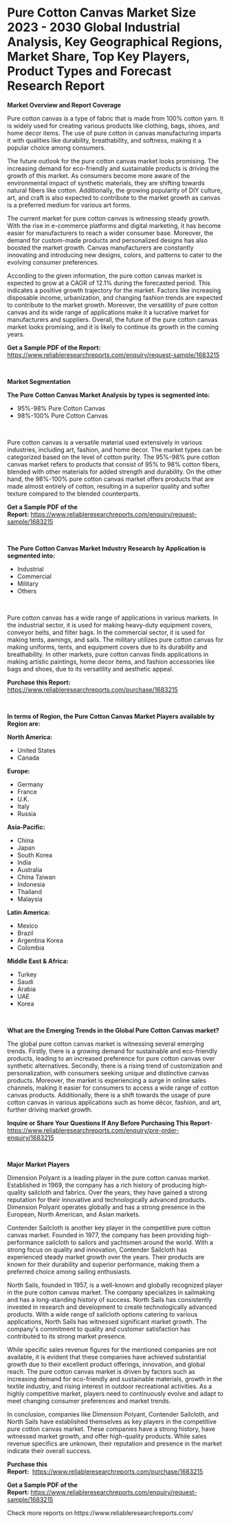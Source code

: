 <p><h1>Pure Cotton Canvas Market Size 2023 - 2030 Global Industrial Analysis, Key Geographical Regions, Market Share, Top Key Players, Product Types and Forecast Research Report</h1></p><p><strong>Market Overview and Report Coverage</strong></p>
<p><p>Pure cotton canvas is a type of fabric that is made from 100% cotton yarn. It is widely used for creating various products like clothing, bags, shoes, and home decor items. The use of pure cotton in canvas manufacturing imparts it with qualities like durability, breathability, and softness, making it a popular choice among consumers.</p><p>The future outlook for the pure cotton canvas market looks promising. The increasing demand for eco-friendly and sustainable products is driving the growth of this market. As consumers become more aware of the environmental impact of synthetic materials, they are shifting towards natural fibers like cotton. Additionally, the growing popularity of DIY culture, art, and craft is also expected to contribute to the market growth as canvas is a preferred medium for various art forms.</p><p>The current market for pure cotton canvas is witnessing steady growth. With the rise in e-commerce platforms and digital marketing, it has become easier for manufacturers to reach a wider consumer base. Moreover, the demand for custom-made products and personalized designs has also boosted the market growth. Canvas manufacturers are constantly innovating and introducing new designs, colors, and patterns to cater to the evolving consumer preferences.</p><p>According to the given information, the pure cotton canvas market is expected to grow at a CAGR of 12.1% during the forecasted period. This indicates a positive growth trajectory for the market. Factors like increasing disposable income, urbanization, and changing fashion trends are expected to contribute to the market growth. Moreover, the versatility of pure cotton canvas and its wide range of applications make it a lucrative market for manufacturers and suppliers. Overall, the future of the pure cotton canvas market looks promising, and it is likely to continue its growth in the coming years.</p></p>
<p><strong>Get a Sample PDF of the Report:</strong> <a href="https://www.reliableresearchreports.com/enquiry/request-sample/1683215">https://www.reliableresearchreports.com/enquiry/request-sample/1683215</a></p>
<p>&nbsp;</p>
<p><strong>Market Segmentation</strong></p>
<p><strong>The Pure Cotton Canvas Market Analysis by types is segmented into:</strong></p>
<p><ul><li>95%-98% Pure Cotton Canvas</li><li>98%-100% Pure Cotton Canvas</li></ul></p>
<p>&nbsp;</p>
<p><p>Pure cotton canvas is a versatile material used extensively in various industries, including art, fashion, and home decor. The market types can be categorized based on the level of cotton purity. The 95%-98% pure cotton canvas market refers to products that consist of 95% to 98% cotton fibers, blended with other materials for added strength and durability. On the other hand, the 98%-100% pure cotton canvas market offers products that are made almost entirely of cotton, resulting in a superior quality and softer texture compared to the blended counterparts.</p></p>
<p><strong>Get a Sample PDF of the Report:</strong>&nbsp;<a href="https://www.reliableresearchreports.com/enquiry/request-sample/1683215">https://www.reliableresearchreports.com/enquiry/request-sample/1683215</a></p>
<p>&nbsp;</p>
<p><strong>The Pure Cotton Canvas Market Industry Research by Application is segmented into:</strong></p>
<p><ul><li>Industrial</li><li>Commercial</li><li>Military</li><li>Others</li></ul></p>
<p>&nbsp;</p>
<p><p>Pure cotton canvas has a wide range of applications in various markets. In the industrial sector, it is used for making heavy-duty equipment covers, conveyor belts, and filter bags. In the commercial sector, it is used for making tents, awnings, and sails. The military utilizes pure cotton canvas for making uniforms, tents, and equipment covers due to its durability and breathability. In other markets, pure cotton canvas finds applications in making artistic paintings, home decor items, and fashion accessories like bags and shoes, due to its versatility and aesthetic appeal.</p></p>
<p><strong>Purchase this Report:</strong>&nbsp; <a href="https://www.reliableresearchreports.com/purchase/1683215">https://www.reliableresearchreports.com/purchase/1683215</a></p>
<p>&nbsp;</p>
<p><strong>In terms of Region, the Pure Cotton Canvas Market Players available by Region are:</strong></p>
<p>
    <p> <strong> North America: </strong>
        <ul>
            <li>United States</li>
            <li>Canada</li>
        </ul>
        </p> 
    <p> <strong> Europe: </strong>
        <ul>
            <li>Germany</li>
            <li>France</li>
            <li>U.K.</li>
            <li>Italy</li>
            <li>Russia</li>
        </ul>
        </p> 
    <p> <strong> Asia-Pacific: </strong>
        <ul>
            <li>China</li>
            <li>Japan</li>
            <li>South Korea</li>
            <li>India</li>
            <li>Australia</li>
            <li>China Taiwan</li>
            <li>Indonesia</li>
            <li>Thailand</li>
            <li>Malaysia</li>
        </ul>
        </p> 
    <p> <strong> Latin America: </strong>
        <ul>
            <li>Mexico</li>
            <li>Brazil</li>
            <li>Argentina Korea</li>
            <li>Colombia</li>
        </ul>
        </p> 
    <p> <strong> Middle East & Africa: </strong>
        <ul>
            <li>Turkey</li>
            <li>Saudi</li>
            <li>Arabia</li>
            <li>UAE</li>
            <li>Korea</li>
        </ul>
    </p>
    </p>
<p>&nbsp;</p>
<p><strong>What are the Emerging Trends in the Global Pure Cotton Canvas market?</strong></p>
<p><p>The global pure cotton canvas market is witnessing several emerging trends. Firstly, there is a growing demand for sustainable and eco-friendly products, leading to an increased preference for pure cotton canvas over synthetic alternatives. Secondly, there is a rising trend of customization and personalization, with consumers seeking unique and distinctive canvas products. Moreover, the market is experiencing a surge in online sales channels, making it easier for consumers to access a wide range of cotton canvas products. Additionally, there is a shift towards the usage of pure cotton canvas in various applications such as home décor, fashion, and art, further driving market growth.</p></p>
<p><strong>Inquire or Share Your Questions If Any Before Purchasing This Report</strong>- <a href="https://www.reliableresearchreports.com/enquiry/pre-order-enquiry/1683215">https://www.reliableresearchreports.com/enquiry/pre-order-enquiry/1683215</a></p>
<p>&nbsp;</p>
<p><strong>Major Market Players</strong></p>
<p><p>Dimension Polyant is a leading player in the pure cotton canvas market. Established in 1969, the company has a rich history of producing high-quality sailcloth and fabrics. Over the years, they have gained a strong reputation for their innovative and technologically advanced products. Dimension Polyant operates globally and has a strong presence in the European, North American, and Asian markets.</p><p>Contender Sailcloth is another key player in the competitive pure cotton canvas market. Founded in 1977, the company has been providing high-performance sailcloth to sailors and yachtsmen around the world. With a strong focus on quality and innovation, Contender Sailcloth has experienced steady market growth over the years. Their products are known for their durability and superior performance, making them a preferred choice among sailing enthusiasts.</p><p>North Sails, founded in 1957, is a well-known and globally recognized player in the pure cotton canvas market. The company specializes in sailmaking and has a long-standing history of success. North Sails has consistently invested in research and development to create technologically advanced products. With a wide range of sailcloth options catering to various applications, North Sails has witnessed significant market growth. The company's commitment to quality and customer satisfaction has contributed to its strong market presence.</p><p>While specific sales revenue figures for the mentioned companies are not available, it is evident that these companies have achieved substantial growth due to their excellent product offerings, innovation, and global reach. The pure cotton canvas market is driven by factors such as increasing demand for eco-friendly and sustainable materials, growth in the textile industry, and rising interest in outdoor recreational activities. As a highly competitive market, players need to continuously evolve and adapt to meet changing consumer preferences and market trends.</p><p>In conclusion, companies like Dimension Polyant, Contender Sailcloth, and North Sails have established themselves as key players in the competitive pure cotton canvas market. These companies have a strong history, have witnessed market growth, and offer high-quality products. While sales revenue specifics are unknown, their reputation and presence in the market indicate their overall success.</p></p>
<p><strong>Purchase this Report:</strong>&nbsp;&nbsp;<a href="https://www.reliableresearchreports.com/purchase/1683215">https://www.reliableresearchreports.com/purchase/1683215</a></p>
<p></p>
<p><strong>Get a Sample PDF of the Report:</strong>&nbsp;<a href="https://www.reliableresearchreports.com/enquiry/request-sample/1683215">https://www.reliableresearchreports.com/enquiry/request-sample/1683215</a></p>
<p>Check more reports on https://www.reliableresearchreports.com/</p>